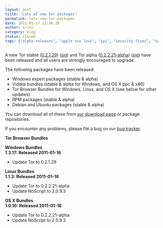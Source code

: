```yaml
---
layout: post
title: "Lots of new Tor packages"
permalink: lots-new-tor-packages
date: 2011-01-17 12:36:38
author: erinn
category: blog
status: closed
tags: ["alpha releases", "apple osx love", "ppc", "security fixes", "security updates", "stable releases", "tbb", "tor", "tor browser bundle", "torbrowser", "updated packages"]
---
```


A new Tor stable ([0.2.1.29](https://www.torproject.org/dist/tor-0.2.1.29.tar.gz)) ([sig](https://www.torproject.org/dist/tor-0.2.1.29.tar.gz.asc)) and Tor alpha ([0.2.2.21-alpha](https://www.torproject.org/dist/tor-0.2.2.21-alpha.tar.gz)) ([sig](https://www.torproject.org/dist/tor-0.2.2.21-alpha.tar.gz.asc)) have been released and all users are strongly encouraged to upgrade.

The following packages have been released:

-   Windows expert packages (stable & alpha)
-   Vidalia bundles (stable & alpha for Windows, and OS X ppc & x86)
-   Tor Browser Bundles for Windows, Linux, and OS X (see below for other updates)
-   RPM packages (stable & alpha)
-   Debian and Ubuntu packages (stable & alpha)

You can download all of these from [our download page](https://www.torproject.org/download) or package repositories.

If you encounter any problems, please file a bug on our [bug tracker](https://trac.torproject.org/).

**Tor Browser Bundles**

**Windows Bundles**  
 **1.3.17: Released 2011-01-16**

-   Update Tor to 0.2.1.29

**Linux Bundles**  
 **1.1.3: Released 2011-01-16**

-   Update Tor to 0.2.2.21-alpha
-   Update NoScript to 2.0.9.3

**OS X Bundles**  
 **1.0.10: Released 2011-01-16**

-   Update Tor to 0.2.2.21-alpha
-   Update NoScript to 2.0.9.3

